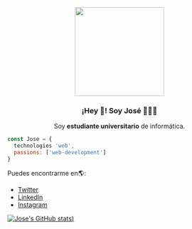 <p align="center" width="300">
   <img style='width:300px height:300px border-radius:150px' align="center" width="200" src="https://user-images.githubusercontent.com/44094594/126071902-3aab804c-ff49-479e-a847-14de07501dc3.png" />
   <h3 align="center">¡Hey 👋! Soy José 🤖🇵🇾</h3>
</p>

<p align="center">Soy <strong>estudiante universitario</strong> de informática.<br/></p>


```js
const Jose = {
  technologies 'web',
  passions: ['web-development']
}
```



Puedes encontrarme en🌎:
- [Twitter](https://twitter.com/jigaka3)
- [LinkedIn](https://www.linkedin.com/in/jose-garcete/)
- [Instagram](https://www.instagram.com/josceka)


[![Jose's GitHub stats](https://github-readme-stats.vercel.app/api?username=Jigaka&show_icons=true&theme=tokyonight))](https://github.com/anuraghazra/github-readme-stats)


<!--
**Jigaka/Jigaka** is a ✨ _special_ ✨ repository because its `README.md` (this file) appears on your GitHub profile.

Here are some ideas to get you started:

- 🔭 I’m currently working on ...
- 🌱 I’m currently learning ...
- 👯 I’m looking to collaborate on ...
- 🤔 I’m looking for help with ...
- 💬 Ask me about ...
- 📫 How to reach me: ...
- 😄 Pronouns: ...
- ⚡ Fun fact: ...
-->
